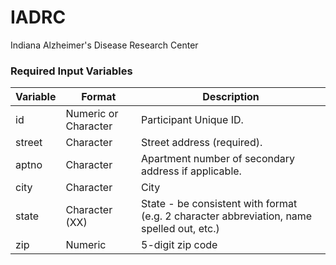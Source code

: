 # IADRC
Indiana Alzheimer's Disease Research Center


### Required Input Variables
Variable	| Format	| Description
----------|---------|------------
id	|Numeric or Character	|Participant Unique ID.
street	|Character	|Street address (required).
aptno	|Character	|Apartment number of secondary address if applicable.
city	|Character	|City
state	|Character (XX)	|State - be consistent with format (e.g. 2 character abbreviation, name spelled out, etc.)
zip	|Numeric	|5-digit zip code
